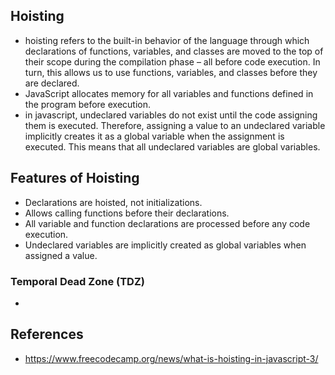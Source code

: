 ## Hoisting

- hoisting refers to the built-in behavior of the language through which declarations of functions, variables, and classes are moved to the top of their scope during the compilation phase – all before code execution. In turn, this allows us to use functions, variables, and classes before they are declared.
- JavaScript allocates memory for all variables and functions defined in the program before execution.
-  in javascript, undeclared variables do not exist until the code assigning them is executed. Therefore, assigning a value to an undeclared variable implicitly creates it as a global variable when the assignment is executed. This means that all undeclared variables are global variables.

## Features of Hoisting
- Declarations are hoisted, not initializations.
- Allows calling functions before their declarations.
- All variable and function declarations are processed before any code execution.
- Undeclared variables are implicitly created as global variables when assigned a value.

### Temporal Dead Zone (TDZ)
- 


## References
- https://www.freecodecamp.org/news/what-is-hoisting-in-javascript-3/